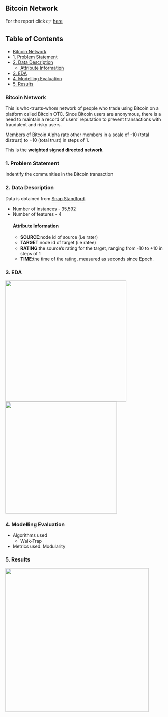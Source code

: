 ## Bitcoin Network
For the report click :point_right: [here](https://github.com/gabrielecola/Bitcoin_Network/blob/main/Project.md)

## Table of Contents

 - [Bitcoin Network](#bitcoin-network)
- [1. Problem Statement](#1-problem-statement)
- [2. Data Description](#2-data-description)
  * [Attribute Information](#attribute-information)
- [3. EDA](#3-eda)
- [4. Modelling Evaluation](#4-modelling-evaluation)
- [5. Results](#5-results)

### Bitcoin Network

This is who-trusts-whom network of people who trade using Bitcoin on a platform called Bitcoin OTC.
Since Bitcoin users are anonymous, there is a need to maintain a record of users’ reputation to prevent transactions with fraudulent and risky users. 

Members of Bitcoin Alpha rate other members in a scale of -10 (total distrust) to +10 (total trust) in steps of 1.

This is the **weighted signed directed network**.

### 1. Problem Statement
Indentify the communities in the Bitcoin transaction

### 2. Data Description
Data is obtained from  [Snap Standford](https://snap.stanford.edu/data/soc-sign-bitcoin-otc.html).

- Number of instances - 35,592
- Number of features - 4
  #### Attribute Information
  - **SOURCE**:node id of source (i.e rater)
  - **TARGET**:node id of target (i.e ratee)
  - **RATING**:the source’s rating for the target, ranging from -10 to +10 in steps of 1
  - **TIME**:the time of the rating, measured as seconds since Epoch.
  

   
  
 ### 3. EDA
 <p float="left">
  <img src="https://github.com/gabrielecola/Bitcoin_Network/assets/103529789/3ce978e0-3e5d-4b91-9975-2c7c0fa76808" width="380"/>
  <img src="https://github.com/gabrielecola/Bitcoin_Network/assets/103529789/95dd9305-e555-436a-98f3-4fa03e1e8bf0" width="350"/>
  </p>

  


  
  
 ### 4. Modelling Evaluation
 - Algorithms used
    - Walk-Trap
 - Metrics used: Modularity
 
  ### 5. Results
  
   <p float="left">
  <img src="https://github.com/gabrielecola/Bitcoin_Network/assets/103529789/312fa8d0-6b5e-4918-9cd0-194e5ce83382" width="450"/>
  </p>


